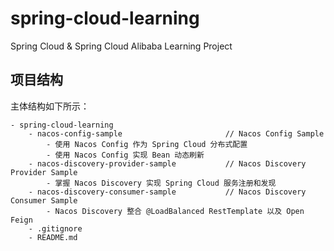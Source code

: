 # spring-cloud-learning
Spring Cloud & Spring Cloud Alibaba Learning Project

## 项目结构
主体结构如下所示：
    
    - spring-cloud-learning
        - nacos-config-sample                       // Nacos Config Sample
            - 使用 Nacos Config 作为 Spring Cloud 分布式配置
            - 使用 Nacos Config 实现 Bean 动态刷新
        - nacos-discovery-provider-sample           // Nacos Discovery Provider Sample
            - 掌握 Nacos Discovery 实现 Spring Cloud 服务注册和发现
        - nacos-discovery-consumer-sample           // Nacos Discovery Consumer Sample
            - Nacos Discovery 整合 @LoadBalanced RestTemplate 以及 Open Feign
        - .gitignore
        - README.md
        
